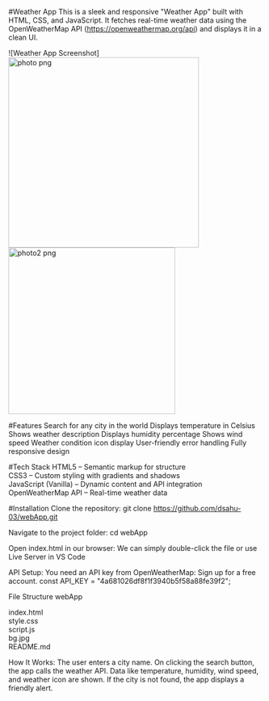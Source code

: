 #Weather App
This is a sleek and responsive "Weather App" built with HTML, CSS, and JavaScript. It fetches real-time weather data using the OpenWeatherMap API (https://openweathermap.org/api) and displays it in a clean UI.

![Weather App Screenshot]
<img width="377" height="377" alt="photo png" src="https://github.com/user-attachments/assets/eba9a14f-c245-4eca-b299-f04fac1438ae" />
<img width="330" height="330" alt="photo2 png" src="https://github.com/user-attachments/assets/944f1a4f-ae25-4ad6-ae2f-6a81b62bb799" />

#Features
Search for any city in the world
Displays temperature in Celsius
Shows weather description
Displays humidity percentage
Shows wind speed
Weather condition icon display
User-friendly error handling
Fully responsive design

#Tech Stack
HTML5 – Semantic markup for structure  
CSS3 – Custom styling with gradients and shadows  
JavaScript (Vanilla) – Dynamic content and API integration  
OpenWeatherMap API – Real-time weather data

#Installation
Clone the repository:
   git clone https://github.com/dsahu-03/webApp.git

Navigate to the project folder:
cd webApp

Open index.html in our browser:
We can simply double-click the file or use Live Server in VS Code

API Setup:
You need an API key from OpenWeatherMap:
Sign up for a free account.
const API_KEY = "4a681026df8f1f3940b5f58a88fe39f2";

File Structure
webApp

index.html     
style.css        
script.js     
bg.jpg         
README.md  

How It Works:
The user enters a city name.
On clicking the search button, the app calls the weather API.
Data like temperature, humidity, wind speed, and weather icon are shown.
If the city is not found, the app displays a friendly alert.
